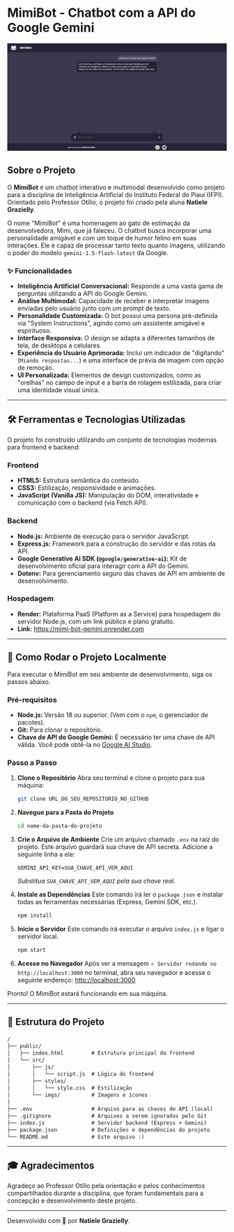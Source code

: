 # MimiBot - Chatbot com a API do Google Gemini

![Capa do MimiBot](./public/src/imgs/tela.png)

## Sobre o Projeto

O **MimiBot** é um chatbot interativo e multimodal desenvolvido como projeto para a disciplina de Inteligência Artificial do Instituto Federal do Piauí (IFPI). Orientado pelo Professor Otílio, o projeto foi criado pela aluna **Natiele Grazielly**.

O nome "MimiBot" é uma homenagem ao gato de estimação da desenvolvedora, Mimi, que já faleceu. O chatbot busca incorporar uma personalidade amigável e com um toque de humor felino em suas interações. Ele é capaz de processar tanto texto quanto imagens, utilizando o poder do modelo `gemini-1.5-flash-latest` da Google.

### ✨ Funcionalidades

- **Inteligência Artificial Conversacional:** Responde a uma vasta gama de perguntas utilizando a API do Google Gemini.
- **Análise Multimodal:** Capacidade de receber e interpretar imagens enviadas pelo usuário junto com um prompt de texto.
- **Personalidade Customizada:** O bot possui uma persona pré-definida via "System Instructions", agindo como um assistente amigável e espirituoso.
- **Interface Responsiva:** O design se adapta a diferentes tamanhos de tela, de desktops a celulares.
- **Experiência do Usuário Aprimorada:** Inclui um indicador de "digitando" (`Miando respostas...`) e uma interface de prévia de imagem com opção de remoção.
- **UI Personalizada:** Elementos de design customizados, como as "orelhas" no campo de input e a barra de rolagem estilizada, para criar uma identidade visual única.

---

## 🛠️ Ferramentas e Tecnologias Utilizadas

O projeto foi construído utilizando um conjunto de tecnologias modernas para frontend e backend:

### **Frontend**
- **HTML5:** Estrutura semântica do conteúdo.
- **CSS3:** Estilização, responsividade e animações.
- **JavaScript (Vanilla JS):** Manipulação do DOM, interatividade e comunicação com o backend (via Fetch API).

### **Backend**
- **Node.js:** Ambiente de execução para o servidor JavaScript.
- **Express.js:** Framework para a construção do servidor e das rotas da API.
- **Google Generative AI SDK (`@google/generative-ai`):** Kit de desenvolvimento oficial para interagir com a API do Gemini.
- **Dotenv:** Para gerenciamento seguro das chaves de API em ambiente de desenvolvimento.

### **Hospedagem**
- **Render:** Plataforma PaaS (Platform as a Service) para hospedagem do servidor Node.js, com um link público e plano gratuito.
- **Link:** https://mimi-bot-gemini.onrender.com
---

## 🚀 Como Rodar o Projeto Localmente

Para executar o MimiBot em seu ambiente de desenvolvimento, siga os passos abaixo.

### **Pré-requisitos**

- **Node.js:** Versão 18 ou superior. (Vem com o `npm`, o gerenciador de pacotes).
- **Git:** Para clonar o repositório.
- **Chave de API do Google Gemini:** É necessário ter uma chave de API válida. Você pode obtê-la no [Google AI Studio](https://ai.google.dev/makersuite).

### **Passo a Passo**

1.  **Clone o Repositório**
    Abra seu terminal e clone o projeto para sua máquina:
    ```bash
    git clone URL_DO_SEU_REPOSITORIO_NO_GITHUB
    ```

2.  **Navegue para a Pasta do Projeto**
    ```bash
    cd nome-da-pasta-do-projeto
    ```

3.  **Crie o Arquivo de Ambiente**
    Crie um arquivo chamado `.env` na raiz do projeto. Este arquivo guardará sua chave de API secreta. Adicione a seguinte linha a ele:
    ```
    GEMINI_API_KEY=SUA_CHAVE_API_VEM_AQUI
    ```
    *Substitua `SUA_CHAVE_API_VEM_AQUI` pela sua chave real.*

4.  **Instale as Dependências**
    Este comando irá ler o `package.json` e instalar todas as ferramentas necessárias (Express, Gemini SDK, etc.).
    ```bash
    npm install
    ```

5.  **Inicie o Servidor**
    Este comando irá executar o arquivo `index.js` e ligar o servidor local.
    ```bash
    npm start
    ```

6.  **Acesse no Navegador**
    Após ver a mensagem `⭐ Servidor rodando no http://localhost:3000` no terminal, abra seu navegador e acesse o seguinte endereço:
    [http://localhost:3000](http://localhost:3000)

Pronto! O MimiBot estará funcionando em sua máquina.

---

## 📂 Estrutura do Projeto

```
/
├── public/
│   ├── index.html         # Estrutura principal do frontend
│   └── src/
│       ├── js/
│       │   └── script.js  # Lógica do frontend
│       ├── styles/
│       │   └── style.css  # Estilização
│       └── imgs/          # Imagens e ícones
│
├── .env                   # Arquivo para as chaves de API (local)
├── .gitignore             # Arquivos a serem ignorados pelo Git
├── index.js               # Servidor backend (Express + Gemini)
├── package.json           # Definições e dependências do projeto
└── README.md              # Este arquivo :)
```

---

## 🎓 Agradecimentos

Agradeço ao Professor Otílio pela orientação e pelos conhecimentos compartilhados durante a disciplina, que foram fundamentais para a concepção e desenvolvimento deste projeto.

---

Desenvolvido com 💙 por **Natiele Grazielly**.
